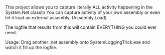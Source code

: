 This project allows you to capture literally ALL activity happening in the System.Net class\n
You can capture activity of your own assembly or even let it load an external assembly. (Assembly.Load)

The logfile that results from this will contain EVERYTHING you could ever need.


Usage: Drag another .net assembly onto SystemLoggingTrick.exe and watch it fill up the logfile.
